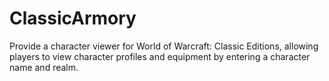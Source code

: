 # ClassicArmory
Provide a character viewer for World of Warcraft: Classic Editions, allowing players to view character profiles and equipment by entering a character name and realm.
